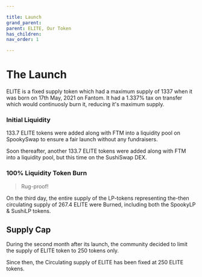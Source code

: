 ```yaml
---

title: Launch
grand_parent:
parent: ELITE, Our Token
has_children:
nav_order: 1

---
```


# The Launch
ELITE is a fixed supply token which had a maximum supply of 1337 when it was born on 17th May, 2021 on Fantom. It had a 1.337% tax on transfer which would continuosly burn it, reducing it's maximum supply.

### Initial Liquidity
133.7 ELITE tokens were added along with FTM into a liquidity pool on SpookySwap to ensure a fair launch without any fundraisers.

Soon thereafter, another 133.7 ELITE tokens were added along with FTM into a liquidity pool, but this time on the SushiSwap DEX.

### 100% Liquidity Token Burn
> Rug-proof!

On the third day, the entire supply of the LP-tokens representing the-then circulating supply of 267.4 ELITE were Burned, including both the SpookyLP & SushiLP tokens.

## Supply Cap
During the second month after its launch, the community decided to limit the supply of ELITE token to 250 tokens only.

Since then, the Circulating supply of ELITE has been fixed at 250 ELITE tokens.